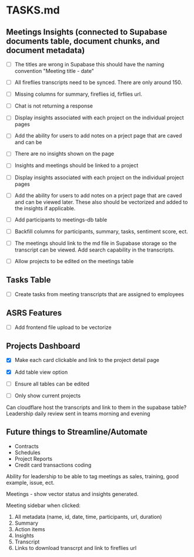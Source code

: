 # TASKS.md

## Meetings Insights (connected to Supabase documents table, document chunks, and document metadata)
- [ ] The titles are wrong in Supabase this should have the naming convention "Meeting title - date"
- [ ] All fireflies transcripts need to be synced. There are only around 150.
- [ ] Missing columns for summary, fireflies id, firflies url.
- [ ] Chat is not returning a response
- [ ] Display insights associated with each project on the individual project pages
- [ ] Add the ability for users to add notes on a prject page that are caved and can be
- [ ] There are no insights shown on the page
- [ ] Insights and meetings should be linked to a project
- [ ] Display insights associated with each project on the individual project pages
- [ ] Add the ability for users to add notes on a prject page that are caved and can be viewed later. These also should be vectorized and added to the insights if applicable.
- [ ] Add participants to meetings-db table
- [ ] Backfill columns for participants, summary, tasks, sentiment score, ect. 
- [ ] The meetings should link to the md file in Supabase storage so the transcript can be viewed. Add search capability in the transcripts.
- [ ] Allow projects to be edited on the meetings table


## Tasks Table
- [ ] Create tasks from meeting transcripts that are assigned to employees


## ASRS Features
- [ ] Add frontend file upload to be vectorize


## Projects Dashboard
- [x] Make each card clickable and link to the project detail page
- [x] Add table view option
- [ ] Ensure all tables can be edited
- [ ] Only show current projects


Can cloudflare host the transcripts and link to them in the supabase table?
Leadership daily review sent in teams morning and evening

## Future things to Streamline/Automate
- Contracts
- Schedules
- Project Reports
- Credit card transactions coding


Ability for leadership to be able to tag meetings as sales, training, good example, issue, ect.

Meetings - show vector status and insights generated.

Meeting sidebar when clicked:
1. All metadata (name, id, date, time, participants, url, duration)
2. Summary
3. Action items
4. Insights
5. Transcript
6. Links to download transcrpt and link to fireflies url